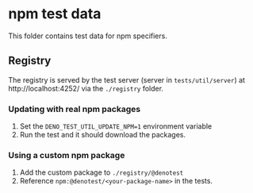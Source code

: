 # npm test data

This folder contains test data for npm specifiers.

## Registry

The registry is served by the test server (server in `tests/util/server`) at
http://localhost:4252/ via the `./registry` folder.

### Updating with real npm packages

1. Set the `DENO_TEST_UTIL_UPDATE_NPM=1` environment variable
2. Run the test and it should download the packages.

### Using a custom npm package

1. Add the custom package to `./registry/@denotest`
2. Reference `npm:@denotest/<your-package-name>` in the tests.
